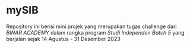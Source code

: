 # mySIB
Repository ini berisi mini projek yang merupakan tugas challenge dari *BINAR ACADEMY* dalam rangka program *Studi Independen Batch 5* yang berjalan sejak 14 Agustus - 31 Desember 2023
